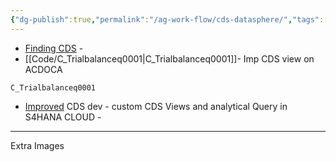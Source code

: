```yaml
---
{"dg-publish":true,"permalink":"/ag-work-flow/cds-datasphere/","tags":["#CDS","Vercel_p"]}
---
```


-  [Finding CDS](https://help.sap.com/docs/SAP_S4HANA_ON-PREMISE/ee6ff9b281d8448f96b4fe6c89f2bdc8/e42d7011e3a8445eb3aaad8f163ff642.html) - 
- [[Code/C_Trialbalanceq0001\|C_Trialbalanceq0001]]- Imp CDS view on ACDOCA
```
C_Trialbalanceq0001
```



- [Improved](https://blogs.sap.com/2021/07/27/creating-custom-cds-views-and-analytical-query-a-step-by-step-guide/) CDS dev - custom CDS Views and analytical Query in S4HANA CLOUD - 



---
Extra Images


